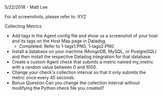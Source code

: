5/22/2018 - Matt Lee

For all screenshots, please refer to: XYZ

Collecting Metrics
  - Add tags in the Agent config file and show us a screenshot of your host and its tags on the Host Map page in Datadog.
      - Completed: Refer to 1-tags1.PNG, 1-tags2.PNG
  - Install a database on your machine (MongoDB, MySQL, or PostgreSQL) and then install the respective Datadog integration for that database.
  - Create a custom Agent check that submits a metric named my_metric with a random value between 0 and 1000.
  - Change your check's collection interval so that it only submits the metric once every 45 seconds.
  - Bonus Question Can you change the collection interval without modifying the Python check file you created?
